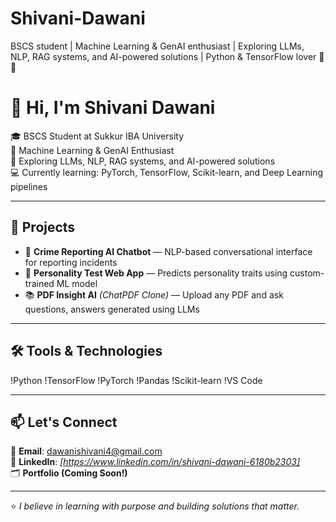 # Shivani-Dawani
BSCS student | Machine Learning &amp; GenAI enthusiast | Exploring LLMs, NLP, RAG systems, and AI-powered solutions | Python &amp; TensorFlow lover 🧠🚀


# 👋 Hi, I'm Shivani Dawani

🎓 BSCS Student at Sukkur IBA University  
🤖 Machine Learning & GenAI Enthusiast  
🧠 Exploring LLMs, NLP, RAG systems, and AI-powered solutions  
💻 Currently learning: PyTorch, TensorFlow, Scikit-learn, and Deep Learning pipelines

---

## 🚀 Projects

- 🤖 **Crime Reporting AI Chatbot** — NLP-based conversational interface for reporting incidents  
- 🧠 **Personality Test Web App** — Predicts personality traits using custom-trained ML model  
- 📚 **PDF Insight AI** *(ChatPDF Clone)* — Upload any PDF and ask questions, answers generated using LLMs  


---

## 🛠️ Tools & Technologies
!Python
!TensorFlow
!PyTorch
!Pandas
!Scikit-learn
!VS Code

---

## 📫 Let's Connect
📩 **Email**: dawanishivani4@gmail.com  
🔗 **LinkedIn**: *[https://www.linkedin.com/in/shivani-dawani-6180b2303]*  
🗂️ **Portfolio (Coming Soon!)**

---

⭐ *I believe in learning with purpose and building solutions that matter.*
